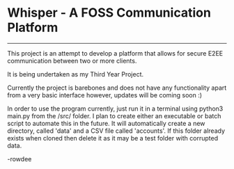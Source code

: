 # Whisper - A FOSS Communication Platform
--------------------------------------------
This project is an attempt to develop a platform that allows for secure E2EE communication between two or more clients.

It is being undertaken as my Third Year Project.

Currently the project is barebones and does not have any functionality apart from a very basic interface however, updates will be coming soon :)

In order to use the program currently, just run it in a terminal using python3 main.py from the /src/ folder. I plan to create either an executable or batch script to automate this in the future.
It will automatically create a new directory, called 'data' and a CSV file called 'accounts'. If this folder already exists when cloned then delete it as it may be a test folder with corrupted data.

-rowdee
